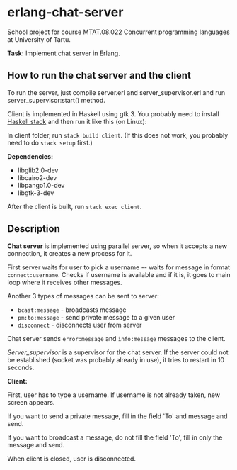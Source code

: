 # erlang-chat-server

School project for course MTAT.08.022 Concurrent programming languages at University of Tartu.

**Task:** Implement chat server in Erlang.

## How to run the chat server and the client

To run the server, just compile server.erl and server_supervisor.erl and run server_supervisor:start() method.

Client is implemented in Haskell using gtk 3. You probably need to install [Haskell stack](http://docs.haskellstack.org/en/stable/install_and_upgrade/) and then run it like this (on Linux):

In client folder, run `stack build client`. (If this does not work, you probably need to do `stack setup` first.)

**Dependencies:**
* libglib2.0-dev
* libcairo2-dev
* libpango1.0-dev
* libgtk-3-dev

After the client is built, run `stack exec client`.

## Description

**Chat server** is implemented using parallel server, so when it accepts a new connection, it creates a new process for it.

First server waits for user to pick a username -- waits for message in format `connect:username`. Checks if username is available and if it is, it goes to main loop where it receives other messages.

Another 3 types of messages can be sent to server:
* `bcast:message` - broadcasts message
* `pm:to:message` - send private message to a given user
* `disconnect` - disconnects user from server

Chat server sends `error:message` and `info:message` messages to the client.

*Server_supervisor* is a supervisor for the chat server. If the server could not be established (socket was probably already in use), it tries to restart in 10 seconds.

**Client:**

First, user has to type a username. If username is not already taken, new screen appears. 

If you want to send a private message, fill in the field 'To' and message and send.

If you want to broadcast a message, do not fill the field 'To', fill in only the message and send.

When client is closed, user is disconnected.

